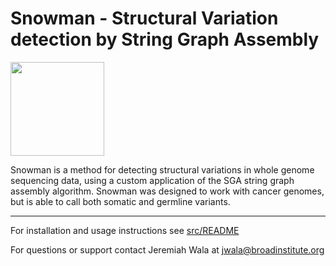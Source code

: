 Snowman - Structural Variation detection by String Graph Assembly
==========================================

<img src="https://raw.githubusercontent.com/jwalabroad/SnowmanSV/master/labels_sm.png" width="150">

Snowman is a method for detecting structural variations in whole genome sequencing data, using a custom application of the SGA string graph assembly algorithm. Snowman was designed to work with cancer genomes, but is able to call both somatic and germline variants.

--------
For installation and usage instructions see [src/README](src/#readme)

For questions or support contact Jeremiah Wala at jwala@broadinstitute.org
